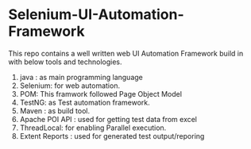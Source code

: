 # Selenium-UI-Automation-Framework

This repo contains a well written web UI Automation Framework build in with below tools and technologies. 

1. java :  as main programming language 
2. Selenium: for web automation. 
3. POM: This framwork followed Page Object Model 
4. TestNG: as Test automation framework.
5. Maven : as build tool.
6. Apache POI API : used for getting test data from excel
7. ThreadLocal: for enabling Parallel execution.
8. Extent Reports : used for generated test output/reporing 
